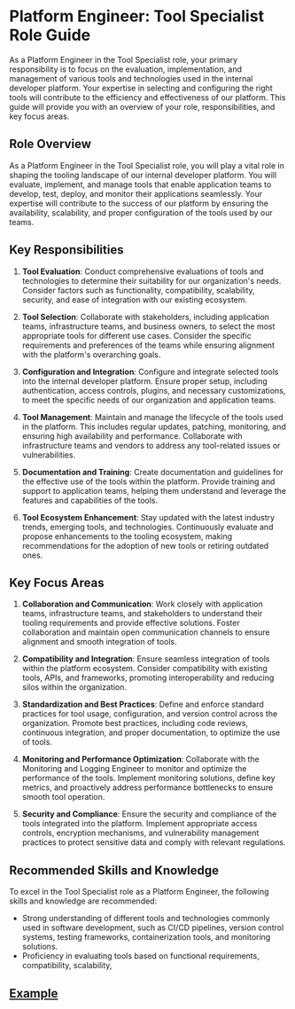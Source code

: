 # Platform Engineer: Tool Specialist Role Guide

As a Platform Engineer in the Tool Specialist role, your primary responsibility is to focus on the evaluation, implementation, and management of various tools and technologies used in the internal developer platform. Your expertise in selecting and configuring the right tools will contribute to the efficiency and effectiveness of our platform. This guide will provide you with an overview of your role, responsibilities, and key focus areas.

## Role Overview

As a Platform Engineer in the Tool Specialist role, you will play a vital role in shaping the tooling landscape of our internal developer platform. You will evaluate, implement, and manage tools that enable application teams to develop, test, deploy, and monitor their applications seamlessly. Your expertise will contribute to the success of our platform by ensuring the availability, scalability, and proper configuration of the tools used by our teams.

## Key Responsibilities

1. **Tool Evaluation**: Conduct comprehensive evaluations of tools and technologies to determine their suitability for our organization's needs. Consider factors such as functionality, compatibility, scalability, security, and ease of integration with our existing ecosystem.

2. **Tool Selection**: Collaborate with stakeholders, including application teams, infrastructure teams, and business owners, to select the most appropriate tools for different use cases. Consider the specific requirements and preferences of the teams while ensuring alignment with the platform's overarching goals.

3. **Configuration and Integration**: Configure and integrate selected tools into the internal developer platform. Ensure proper setup, including authentication, access controls, plugins, and necessary customizations, to meet the specific needs of our organization and application teams.

4. **Tool Management**: Maintain and manage the lifecycle of the tools used in the platform. This includes regular updates, patching, monitoring, and ensuring high availability and performance. Collaborate with infrastructure teams and vendors to address any tool-related issues or vulnerabilities.

5. **Documentation and Training**: Create documentation and guidelines for the effective use of the tools within the platform. Provide training and support to application teams, helping them understand and leverage the features and capabilities of the tools.

6. **Tool Ecosystem Enhancement**: Stay updated with the latest industry trends, emerging tools, and technologies. Continuously evaluate and propose enhancements to the tooling ecosystem, making recommendations for the adoption of new tools or retiring outdated ones.

## Key Focus Areas

1. **Collaboration and Communication**: Work closely with application teams, infrastructure teams, and stakeholders to understand their tooling requirements and provide effective solutions. Foster collaboration and maintain open communication channels to ensure alignment and smooth integration of tools.

2. **Compatibility and Integration**: Ensure seamless integration of tools within the platform ecosystem. Consider compatibility with existing tools, APIs, and frameworks, promoting interoperability and reducing silos within the organization.

3. **Standardization and Best Practices**: Define and enforce standard practices for tool usage, configuration, and version control across the organization. Promote best practices, including code reviews, continuous integration, and proper documentation, to optimize the use of tools.

4. **Monitoring and Performance Optimization**: Collaborate with the Monitoring and Logging Engineer to monitor and optimize the performance of the tools. Implement monitoring solutions, define key metrics, and proactively address performance bottlenecks to ensure smooth tool operation.

5. **Security and Compliance**: Ensure the security and compliance of the tools integrated into the platform. Implement appropriate access controls, encryption mechanisms, and vulnerability management practices to protect sensitive data and comply with relevant regulations.

## Recommended Skills and Knowledge

To excel in the Tool Specialist role as a Platform Engineer, the following skills and knowledge are recommended:

- Strong understanding of different tools and technologies commonly used in software development, such as CI/CD pipelines, version control systems, testing frameworks, containerization tools, and monitoring solutions.
- Proficiency in evaluating tools based on functional requirements, compatibility, scalability,

## [Example](./example.md)
